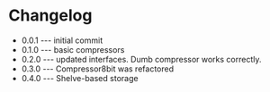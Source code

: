 # Changelog

* 0.0.1 --- initial commit
* 0.1.0 --- basic compressors
* 0.2.0 --- updated interfaces. Dumb compressor works correctly.
* 0.3.0 --- Compressor8bit was refactored
* 0.4.0 --- Shelve-based storage